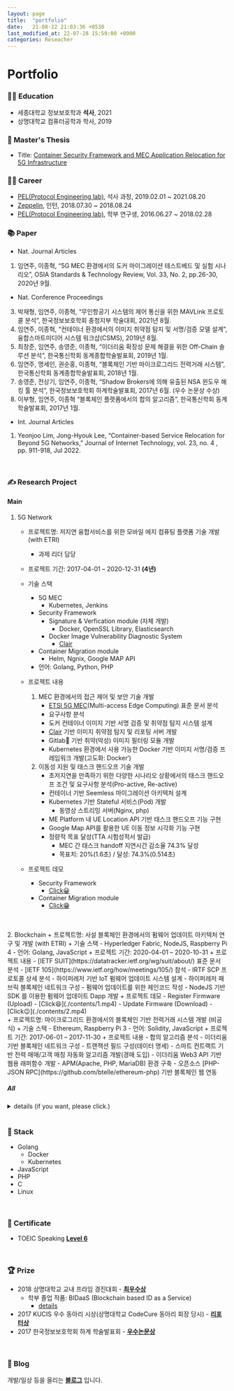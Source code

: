 ```yaml
---
layout: page
title:  "portfolio"
date:   21-08-22 21:03:36 +0530
last_modified_at: 22-07-28 15:59:00 +0900
categories: Reseacher
---
```

Portfolio
=========

### 👩‍🎓 Education
* 세종대학교 정보보호학과 __석사__, 2021
* 상명대학교 컴퓨터공학과 학사, 2019

### 📖 Master's Thesis
* Title: [Container Security Framework and MEC Application Relocation for 5G Infrastructure](http://sejong.dcollection.net/common/orgView/200000506160)  

### 👩‍💻 Career  
* [PEL(Protocol Engineering lab)], 석사 과정, 2019.02.01 ~ 2021.08.20
* [Zeppelin], 인턴, 2018.07.30 ~ 2018.08.24
* [PEL(Protocol Engineering lab)], 학부 연구생, 2016.06.27 ~ 2018.02.28  

### 📚 Paper
* Nat. Journal Articles
1. 임연주, 이종혁, “5G MEC 환경에서의 도커 마이그레이션 테스트베드 및 실험 시나리오”, OSIA Standards & Technology Review, Vol. 33, No. 2, pp.26-30, 2020년 9월.

* Nat. Conference Proceedings
3. 박재형, 임연주, 이종혁, “무인항공기 시스템의 제어 통신을 위한 MAVLink 프로토콜 분석”, 한국정보보호학회 충청지부 학술대회, 2021년 8월.
4. 임연주, 이종혁, “컨테이너 환경에서의 이미지 취약점 탐지 및 서명/검증 모델 설계”, 융합스마트미디어 시스템 워크샵(CSMS), 2019년 8월.
5. 최창준, 임연주, 송영준, 이종혁, “이더리움 확장성 문제 해결을 위한 Off-Chain 솔루션 분석”, 한국통신학회 동계종합학술발표회, 2019년 1월.
6. 임연주, 명세인, 권순홍, 이종혁, “블록체인 기반 마이크로그리드 전력거래 시스템”, 한국통신학회 동계종합학술발표회, 2018년 1월.
7. 송영준, 전상기, 임연주, 이종혁, “Shadow Brokers에 의해 유출된 NSA 윈도우 해킹 툴 분석”, 한국정보보호학회 하계학술발표회, 2017년 6월. (우수 논문상 수상)
8. 이부형, 임연주, 이종혁 “블록체인 플랫폼에서의 합의 알고리즘”, 한국통신학회 동계학술발표회, 2017년 1월.

* Int. Journal Articles
1. Yeonjoo Lim, Jong-Hyouk Lee, “Container-based Service Relocation for Beyond 5G Networks,” Journal of Internet Technology, vol. 23, no. 4 , pp. 911-918, Jul 2022.
<br/> 

### ✍️ Research Project  
#### Main  
1. 5G Network
	+ 프로젝트명: 저지연 융합서비스를 위한 모바일 에지 컴퓨팅 플랫폼 기술 개발 (with ETRI)
		- 과제 리더 담당
	+ 프로젝트 기간: 2017-04-01 – 2020-12-31 __(4년)__
	+ 기술 스택
		- 5G MEC
			- Kubernetes, Jenkins 
		- Security Framework
			- Signature & Verfication module (자체 개발)
				- Docker, OpenSSL Library, Elasticsearch  
			- Docker Image Vulnerability Diagnostic System
				- [Clair]
		- Container Migration module
			- Helm, Ngnix, Google MAP API
		- 언어: Golang, Python, PHP
	+ 프로젝트 내용
		1. MEC 환경에서의 접근 제어 및 보안 기술 개발  
			- [ETSI 5G MEC](https://www.etsi.org/technologies/multi-access-edge-computing)(Multi-access Edge Computing) 표준 문서 분석
			- 요구사항 분석
			- 도커 컨테이너 이미지 기반 서명 검증 및 취약점 탐지 시스템 설계
			- [Clair] 기반 이미지 취약점 탐지 및 리포팅 서버 개발 
			- Gitlab🦊 기반 취약(악성) 이미지 필터링 모듈 개발 
			- Kubernetes 환경에서 사용 가능한 Docker 기반 이미지 서명/검증 프레임워크 개발(고도화: Docker‘)
		2. 이동성 지원 및 태스크 핸드오프 기술 개발
			- 초저지연을 만족하기 위한 다양한 시나리오 상황에서의 태스크 핸드오프 조건 및 요구사항 분석(Pro-active, Re-active)
			- 컨테이너 기반 Seemless 마이그레이션 아키텍처 설계
			- Kubernetes 기반 Stateful 서비스(Pod) 개발
				- 동영상 스트리밍 서버(Nginx, php)
			- ME Platform 내 UE Location API 기반 태스크 핸드오프 기능 구현 
			- Google Map API를 활용한 UE 이동 정보 시각화 기능 구현
			- 정량적 목표 달성(TTA 시험성적서 발급)
				- MEC 간 태스크 handoff 지연시간 감소율 74.3% 달성
				- 목표치: 20%(1.6초) / 달성: 74.3%(0.514초)

	+ 프로젝트 데모
		- Security Framework
			- [Click😀](https://drive.google.com/file/d/1e4POVJpssNf87_LtxtGoejdRRzunNst9/view?usp=sharing)
		- Container Migration module
			- [Click😁](https://drive.google.com/file/d/1q-oOsti67wMTASD87x77G-kDbx43D-jk/view?usp=sharing)
<br/>  
<br/>  
2. Blockchain 
	+ 프로젝트명: 사설 블록체인 환경에서의 펌웨어 업데이트 아키텍처 연구 및 개발 (with ETRI)  
	+ 기술 스택
		- Hyperledger Fabric, NodeJS, Raspberry Pi 4
		- 언어: Golang, JavaScript
	+ 프로젝트 기간: 2020-04-01 – 2020-10-31
	+ 프로젝트 내용
		- [IETF SUIT](https://datatracker.ietf.org/wg/suit/about/) 표준 문서 분석
		- [IETF 105](https://www.ietf.org/how/meetings/105/) 참석
		- IRTF SCP 프로토콜 상세 분석
		- 하이퍼레저 기반 IoT 펌웨어 업데이트 시스템 설계
		- 하이퍼레저 패브릭 블록체인 네트워크 구성
		- 펌웨어 업데이트를 위한 체인코드 작성
		- NodeJS 기반 SDK 를 이용한 펌웨어 업데이트 Dapp 개발
	+ 프로젝트 데모
		- Register Firmware (Upload)
			- [Click😆](./contents/1.mp4)
		- Update Firmware (Download) 
			- [Click😉](./contents/2.mp4)
<br/>    
	+ 프로젝트명: 마이크로그리드 환경에서의 블록체인 기반 전력거래 시스템 개발 (비공식)
	+ 기술 스택
		- Ethereum, Raspberry Pi 3
		- 언어: Solidity, JavaScript
	+ 프로젝트 기간: 2017-06-01 – 2017-11-30
	+ 프로젝트 내용
		- 합의 알고리즘 분석
		- 이더리움 기반 블록체인 네트워크 구성
		- 트랜잭션 필드 구성(데이터 명세)
		- 스마트 컨트랙트 기반 전력 매매/고객 매칭 자동화 알고리즘 개발(경매 도입)
		- 이더리움 Web3 API 기반 웹용 래퍼함수 개발
		- APM(Apache, PHP, MariaDB) 환경 구축
		- 오픈소스 [PHP-JSON RPC](https://github.com/btelle/ethereum-php) 기반 블록체인 웹 연동
<br/>  

##### All 
<details>
<summary>details (if you want, please click.)</summary>
<div markdown="1">
1. Research on Foundational Technologies for 6G Autonomous Security-by-Design to Guarantee Constant Quality of Security
<br/>Title in Korean: 상시적 보안품질 보장을 위한 6G 자율보안 내재화 기반기술 연구
<br/>Sponsoring Authority: Institute for Information & Communications Technology Promotion (IITP, 정보통신기술진흥센터)
<br/>Duration: 2021-04-01 – 2021-08-31
2. Research on the Standardization Measures of Unmanned Vehicle Security and Safety Evaluation and Verification
<br/>Title in Korean: 무인이동체 보안성·안전성 평가 및 검증 표준화 방안 연구
<br/>Sponsoring Auyhority: National Security Research Institute (국가보안기술연구소)
<br/>Duration: 2021-04-01 – 2021-10-31
3. Research Laboratory of RAS Assurance for Context-Aware Cluster Collaboration Embedded SW
<br/>Title in Korean:  상황인지 기반 군집협업형 임베디드 SW의 RAS 보증 연구실 (NRF 기초연구실 – 참여기관)
<br/>Sponsoring Authority: National Research Foundation of Korea (NRF, 한국연구재단)
<br/>Duration: 2021-03-01 – 2021-08-31
4. Research on Copyright Technology Trends and Technology Roadmap
<br/>Title in Korean: 저작권 기술 동향조사 및 기술로드맵 마련
<br/>Sponsoring Authority: Korea Copyright Commission (한국저작권위원회)
<br/>Duration: 2020-09-21 – 2020-12-15
5. Development of a Fuzzer-based Crash Management Interface for Collecting Executable File Information
<br/>Title in Korean: 실행 파일 정보 수집을 위한 퍼저 기반 크래시 관리 인터페이스 개발
<br/>Sponsoring Authority:  Electronics and Telecommunications Research Institute (ETRI, 한국전자통신연구원)
<br/>Duration: 2020-05-25 – 2020-09-24
6. Research and Development of Firmware Update Architecture in Private Blockchain Environment
<br/>Title in Korean: 사설 블록체인 환경에서의 펌웨어 업데이트 아키텍처 연구 및 개발
<br/>Sponsoring Authority: Electronics and Telecommunications Research Institute (ETRI, 한국전자통신연구원)
<br/>Duration: 2020-04-01 – 2020-10-31
7. Research on a Consensus Algorithm in a Public Blockchain Environment
<br/>Title in Korean: 공개형 블록체인 환경에서의 합의 알고리즘 연구
<br/>Sponsoring Authority: Electronics and Telecommunications Research Institute (ETRI, 한국전자통신연구원)
<br/>Duration: 2019-03-01 – 2019-11-30
8. Research on a Reliable Data Sharing System Based on Expendable Permissioned Blockchain
<br/>Title in Korean: 확장 가능한 허가형 블록체인 기반 신뢰 데이터 공유 체계 연구
<br/>Sponsoring Authority: Korea Institute of Science and Technology Information (한국과학기술정보연구원)
<br/>Duration: 2019-03-01 – 2019-08-31
9. Research onSignatureless blockchain platform and algorithm
<br/>Title in Korean: Signatureless 블록체인 플랫폼 및 알고리즘 연구
<br/>Sponsoring Authority: Electronics and Telecommunications Research Institute (ETRI, 한국전자통신연구원)
<br/>Duration: 2018-07-20 – 2018-11-30
10. Development of Blockchain Business Service Technology and Human Resources
<br/>Title in Korean: 블록체인 비즈니스 서비스 기술 개발 및 인력양성 (IITP ITRC – 참여기관)
<br/>Sponsoring Authority: Institute for Information & Communications Technology Promotion (IITP, 정보통신기술진흥센터)
<br/>Duration: 2018-07-01 – 2023-12-31
11. Research Laboratory of RAS Assurance for Distributed Embedded Systems Software
<br/>Title in Korean: 분산 임베디드 소프트웨어 RAS 보증 연구실 (NRF 기초연구실 – 참여기관)
<br/>Sponsoring Authority: National Research Foundation of Korea (NRF, 한국연구재단)
<br/>Duration: 2018-06-01 – 2021-02-28
12. Development of a Reliable Data Sharing System Based on Blockchains
<br/>Title in Korean: 블록체인 기반 신뢰 데이터 공유 시스템 개발
<br/>Sponsoring Authority: Korea Institute of Science and Technology Information (한국과학기술정보연구원)
<br/>Duration: 2018-05-01 – 2018-10-31
13. Development of Blockchain Based Digital Contents DRM Application Technology
<br/>Title in Korean: 블록체인 기반 디지털 콘텐츠 DRM 응용 기술 개발 (본 연구)
<br/>Sponsoring Authority: Korea Copyright Commission (한국저작권위원회)
<br/>Duration: 2018-01-01 – 2018-12-31
14. Development of Blockchain Based Digital Contents DRM Application Technology
<br/>Title in Korean: 블록체인 기반 디지털 콘텐츠 DRM 응용 기술 개발
<br/>Sponsoring Authority: Korea Copyright Commission (한국저작권위원회)
<br/>Duration: 2017-08-01 – 2017-11-30
15. Research on Requirement Analysis of Blockchain as a Service
<br/>Title in Korean: 클라우드에서 블록체인 서비스(Blockchain as a Service) 제공 분석 및 요구사항 개발
<br/>Sponsoring Authority: Electronics and Telecommunications Research Institute (ETRI, 한국전자통신연구원)
<br/>Duration: 2017-07-17 – 2017-11-30
16. Research on Security Guidelines for ICS Wireless Equipment Deployment and Usage
<br/>Title in Korean: 기반시설 무선장비 도입 및 활용 보안 가이드라인 연구
<br/>Sponsoring Authority: National Security Research Institute (국가보안기술연구소)
<br/>Duration: 2017-04-01 – 2017-10-31
17. Development of Mobile Edge Computing Platform Technology for URLLC Services
<br/>Title in Korean: 저지연 융합서비스를 위한 모바일 에지 컴퓨팅 플랫폼 기술 개발
<br/>Sponsoring Authority: Giga KOREA (기가코리아사업단)
<br/>Duration: 2017-04-01 – 2020-12-31
18. Study on Analysis of Security Requirements, Related Patents, and Standards for Vehicles
<br/>Title in Korean: 차량용 보안 요구사항 분석 및 관련 특허/표준화에 관한 연구
<br/>Sponsoring Authority: XXX (Private Firm)
<br/>Duration: 2017-02-15 – 2017-06-14
19. Development of Comparative Analysis Techniques and Verification Codes for Software and Source Codes
<br/>Title in Korean: 소프트웨어 및 소스코드 비교분석 기법 및 검증코드 개발
<br/>Sponsoring Authority: Supreme Prosecutors’ Office (대검찰청)
<br/>Duration: 2016-06-01 – 2016-12-28
</div>
</details>  
<br/>
  
### 🔧 Stack
* Golang
	+  Docker
	+ Kubernetes
* JavaScript
* PHP
* C
* Linux
<br/>  

### 📄 Certificate
* TOEIC Speaking [__Level 6__](./contents/3.pdf)
<br/>  

### 🏆 Prize  
* 2018 상명대학교 교내 프라임 경진대회 - [__최우수상__](./contents/4.pdf)
	+ 학부 졸업 작품: BIDaaS (Blockchain based ID as a Service)
		- [details](./contents/7.pdf)
* 2017 KUCIS 우수 동아리 시상(상명대학교 CodeCure 동아리 회장 당시) - [__리포터상__](./contents/5.pdf)
* 2017 한국정보보호학회 하계 학술발표회 - [__우수논문상__](./contents/6.pdf)
<br/>

### 📝 Blog
개발/일상 등을 올리는 **[블로그]** 입니다.


[PEL(Protocol Engineering lab)]: http://pel.sejong.ac.kr/wordpress/
[Zeppelin]: https://zeppelin.apache.org/
[Clair]: https://www.redhat.com/en/topics/containers/what-is-clair 
[블로그]: https://blog.naver.com/ojo_96
